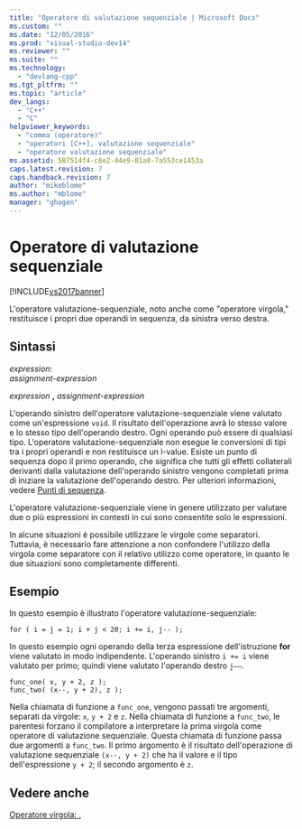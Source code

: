 ```yaml
---
title: "Operatore di valutazione sequenziale | Microsoft Docs"
ms.custom: ""
ms.date: "12/05/2016"
ms.prod: "visual-studio-dev14"
ms.reviewer: ""
ms.suite: ""
ms.technology: 
  - "devlang-cpp"
ms.tgt_pltfrm: ""
ms.topic: "article"
dev_langs: 
  - "C++"
  - "C"
helpviewer_keywords: 
  - "comma (operatore)"
  - "operatori [C++], valutazione sequenziale"
  - "operatore valutazione sequenziale"
ms.assetid: 587514f4-c8e2-44e9-81a8-7a553ce1453a
caps.latest.revision: 7
caps.handback.revision: 7
author: "mikeblome"
ms.author: "mblome"
manager: "ghogen"
---
```

# Operatore di valutazione sequenziale
[!INCLUDE[vs2017banner](../assembler/inline/includes/vs2017banner.md)]

L'operatore valutazione\-sequenziale, noto anche come "operatore virgola," restituisce i propri due operandi in sequenza, da sinistra verso destra.  
  
## Sintassi  
 *expression*:  
 *assignment\-expression*  
  
 *expression*  **,**  *assignment\-expression*  
  
 L'operando sinistro dell'operatore valutazione\-sequenziale viene valutato come un'espressione `void`.  Il risultato dell'operazione avrà lo stesso valore e lo stesso tipo dell'operando destro.  Ogni operando può essere di qualsiasi tipo.  L'operatore valutazione\-sequenziale non esegue le conversioni di tipi tra i propri operandi e non restituisce un l\-value.  Esiste un punto di sequenza dopo il primo operando, che significa che tutti gli effetti collaterali derivanti dalla valutazione dell'operando sinistro vengono completati prima di iniziare la valutazione dell'operando destro.  Per ulteriori informazioni, vedere [Punti di sequenza](../c-language/c-sequence-points.md).  
  
 L'operatore valutazione\-sequenziale viene in genere utilizzato per valutare due o più espressioni in contesti in cui sono consentite solo le espressioni.  
  
 In alcune situazioni è possibile utilizzare le virgole come separatori.  Tuttavia, è necessario fare attenzione a non confondere l'utilizzo della virgola come separatore con il relativo utilizzo come operatore, in quanto le due situazioni sono completamente differenti.  
  
## Esempio  
 In questo esempio è illustrato l'operatore valutazione\-sequenziale:  
  
```  
for ( i = j = 1; i + j < 20; i += i, j-- );  
```  
  
 In questo esempio ogni operando della terza espressione dell'istruzione **for** viene valutato in modo indipendente.  L'operando sinistro `i += i` viene valutato per primo; quindi viene valutato l'operando destro `j––`.  
  
```  
func_one( x, y + 2, z );  
func_two( (x--, y + 2), z );  
```  
  
 Nella chiamata di funzione a `func_one`, vengono passati tre argomenti, separati da virgole: `x`, `y + 2` e `z`.  Nella chiamata di funzione a `func_two`, le parentesi forzano il compilatore a interpretare la prima virgola come operatore di valutazione sequenziale.  Questa chiamata di funzione passa due argomenti a `func_two`.  Il primo argomento è il risultato dell'operazione di valutazione sequenziale `(x--, y + 2)` che ha il valore e il tipo dell'espressione `y + 2`; il secondo argomento è `z`.  
  
## Vedere anche  
 [Operatore virgola: ,](../cpp/comma-operator.md)